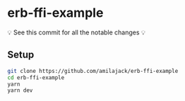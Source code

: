 # erb-ffi-example

:bulb: See this commit for all the notable changes :bulb:

## Setup

```bash
git clone https://github.com/amilajack/erb-ffi-example
cd erb-ffi-example
yarn
yarn dev
```
